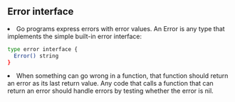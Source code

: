 ## Error interface
<li>Go programs express errors with error values. An Error is any type that implements the simple built-in error interface:

```bash
type error interface {
  Error() string
}
```

<li>When something can go wrong in a function, that function should return an error as its last return value. Any code that calls a function that can return an error should handle errors by testing whether the error is nil.</li>